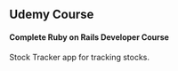 <h2>Udemy Course</h2>
<h4>Complete Ruby on Rails Developer Course</h4>
<p>Stock Tracker app for tracking stocks.</p>
